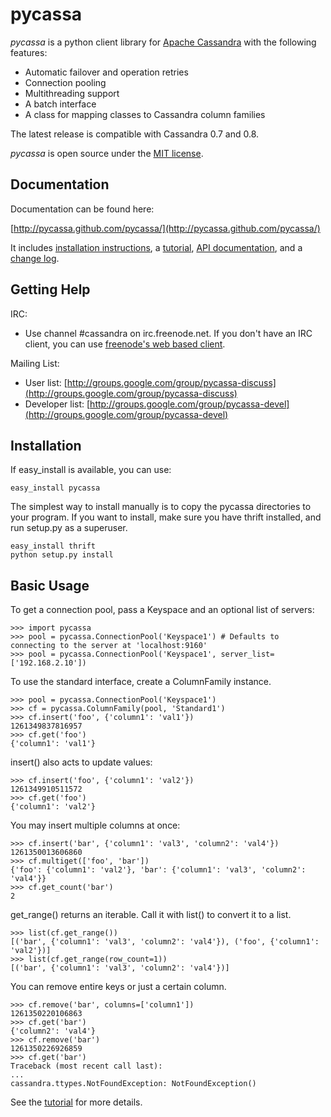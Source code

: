 pycassa
=======

*pycassa* is a python client library for [Apache Cassandra](http://cassandra.apache.org)
with the following features:

* Automatic failover and operation retries
* Connection pooling
* Multithreading support
* A batch interface
* A class for mapping classes to Cassandra column families

The latest release is compatible with Cassandra 0.7 and 0.8.

*pycassa* is open source under the [MIT license](http://www.opensource.org/licenses/mit-license.php).

Documentation
-------------

Documentation can be found here:

[http://pycassa.github.com/pycassa/](http://pycassa.github.com/pycassa/)

It includes [installation instructions](http://pycassa.github.com/pycassa/installation.html),
a [tutorial](http://pycassa.github.com/pycassa/tutorial.html),
[API documentation](http://pycassa.github.com/pycassa/api/index.html),
and a [change log](http://pycassa.github.com/pycassa/changelog.html).

Getting Help
------------

IRC:

* Use channel #cassandra on irc.freenode.net. If you don't have an IRC client,
  you can use [freenode's web based client](http://webchat.freenode.net/?channels=#cassandra).

Mailing List:

* User list: [http://groups.google.com/group/pycassa-discuss](http://groups.google.com/group/pycassa-discuss)
* Developer list: [http://groups.google.com/group/pycassa-devel](http://groups.google.com/group/pycassa-devel)

Installation
------------

If easy_install is available, you can use:

    easy_install pycassa

The simplest way to install manually is to copy the pycassa directories to
your program.  If you want to install, make sure you have thrift installed,
and run setup.py as a superuser.

    easy_install thrift
    python setup.py install

Basic Usage
-----------

To get a connection pool, pass a Keyspace and an optional list of servers:

~~~~~~ {python}
>>> import pycassa
>>> pool = pycassa.ConnectionPool('Keyspace1') # Defaults to connecting to the server at 'localhost:9160'
>>> pool = pycassa.ConnectionPool('Keyspace1', server_list=['192.168.2.10'])
~~~~~~

To use the standard interface, create a ColumnFamily instance.

    >>> pool = pycassa.ConnectionPool('Keyspace1')
    >>> cf = pycassa.ColumnFamily(pool, 'Standard1')
    >>> cf.insert('foo', {'column1': 'val1'})
    1261349837816957
    >>> cf.get('foo')
    {'column1': 'val1'}

insert() also acts to update values:

    >>> cf.insert('foo', {'column1': 'val2'})
    1261349910511572
    >>> cf.get('foo')
    {'column1': 'val2'}

You may insert multiple columns at once:

    >>> cf.insert('bar', {'column1': 'val3', 'column2': 'val4'})
    1261350013606860
    >>> cf.multiget(['foo', 'bar'])
    {'foo': {'column1': 'val2'}, 'bar': {'column1': 'val3', 'column2': 'val4'}}
    >>> cf.get_count('bar')
    2

get_range() returns an iterable. Call it with list() to convert it to a list.

    >>> list(cf.get_range())
    [('bar', {'column1': 'val3', 'column2': 'val4'}), ('foo', {'column1': 'val2'})]
    >>> list(cf.get_range(row_count=1))
    [('bar', {'column1': 'val3', 'column2': 'val4'})]

You can remove entire keys or just a certain column.

    >>> cf.remove('bar', columns=['column1'])
    1261350220106863
    >>> cf.get('bar')
    {'column2': 'val4'}
    >>> cf.remove('bar')
    1261350226926859
    >>> cf.get('bar')
    Traceback (most recent call last):
    ...
    cassandra.ttypes.NotFoundException: NotFoundException()

See the [tutorial](http://pycassa.github.com/pycassa/tutorial.html#connecting-to-cassandra) for more details.
